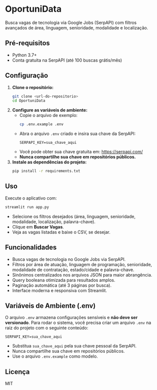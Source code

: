 # OportuniData

Busca vagas de tecnologia via Google Jobs (SerpAPI) com filtros avançados de área, linguagem, senioridade, modalidade e localização.

## Pré-requisitos

- Python 3.7+
- Conta gratuita na SerpAPI (até 100 buscas grátis/mês)

## Configuração

1. **Clone o repositório:**
   ```bash
   git clone <url-do-repositorio>
   cd OportuniData
   ```
2. **Configure as variáveis de ambiente:**
   - Copie o arquivo de exemplo:
     ```bash
     cp .env.example .env
     ```
   - Abra o arquivo `.env` criado e insira sua chave da SerpAPI:
     ```env
     SERPAPI_KEY=sua_chave_aqui
     ```
   - Você pode obter sua chave gratuita em: https://serpapi.com/
   - **Nunca compartilhe sua chave em repositórios públicos.**
3. **Instale as dependências do projeto:**
   ```bash
   pip install -r requirements.txt
   ```

## Uso

Execute o aplicativo com:

```bash
streamlit run app.py
```

- Selecione os filtros desejados (área, linguagem, senioridade, modalidade, localização, palavra-chave).
- Clique em **Buscar Vagas**.
- Veja as vagas listadas e baixe o CSV, se desejar.

## Funcionalidades

- Busca vagas de tecnologia no Google Jobs via SerpAPI.
- Filtros por área de atuação, linguagem de programação, senioridade, modalidade de contratação, estado/cidade e palavra-chave.
- Sinônimos centralizados nos arquivos JSON para maior abrangência.
- Query booleana otimizada para resultados amplos.
- Paginação automática (até 3 páginas por busca).
- Interface moderna e responsiva com Streamlit.

## Variáveis de Ambiente (.env)

O arquivo `.env` armazena configurações sensíveis e **não deve ser versionado**. Para rodar o sistema, você precisa criar um arquivo `.env` na raiz do projeto com o seguinte conteúdo:

```
SERPAPI_KEY=sua_chave_aqui
```

- Substitua `sua_chave_aqui` pela sua chave pessoal da SerpAPI.
- Nunca compartilhe sua chave em repositórios públicos.
- Use o arquivo `.env.example` como modelo.

## Licença

MIT
